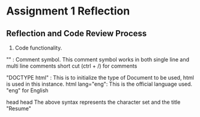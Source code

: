 # Assignment 1 Reflection

## Reflection and Code Review Process

1. Code functionality.

"<!-- -->" : Comment symbol. This comment symbol works in both single line and multi line comments
short cut (ctrl + /) for comments

"DOCTYPE html" : This is to initialize the type of Document to be used, html is used in this instance. 
html lang="eng": This is the official language used. "eng" for English

head
		<meta charset="UTF-8" />
		<meta name="viewport" content="width=device-width, initial-scale=1.0" />
		<title>Resume</title>
	head
The above syntax represents the character set and the title "Resume"


